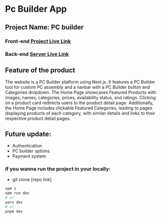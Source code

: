 
# Pc Builder App

## Project Name: PC builder 

### Front-end [Project Live Link](https://pc-builder23.netlify.app/) 
### Back-end [Server Live Link](https://pc-builder-three.vercel.app/) 

## Feature of the product
<p>The website is a PC Builder platform using Next.js. It features a PC Builder tool for custom PC assembly and a navbar with a PC Builder button and Categories dropdown. The Home Page showcases Featured Products with images, names, categories, prices, availability status, and ratings. Clicking on a product card redirects users to the product detail page. Additionally, the Home Page includes clickable Featured Categories, leading to pages displaying products of each category, with similar details and links to their respective product detail pages.</p>

## Future update:
- Authentication
- PC builder options
- Payment system

### if you wanna run the project in your locally:

- git clone [repo link]

```bash
npm i
npm run dev
# or
yarn dev
# or
pnpm dev
```